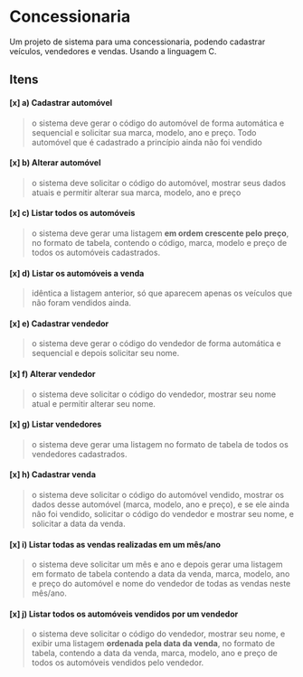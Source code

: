 # Concessionaria

Um projeto de sistema para uma concessionaria, podendo cadastrar veículos, vendedores e vendas. Usando a linguagem C.

## Itens

#### [x] a) Cadastrar automóvel
>  o sistema deve gerar o código do automóvel de forma automática e
sequencial e solicitar sua marca, modelo, ano e preço. Todo automóvel que é cadastrado a
princípio ainda não foi vendido

#### [x] b) Alterar automóvel
> o sistema deve solicitar o código do automóvel, mostrar seus dados
atuais e permitir alterar sua marca, modelo, ano e preço

#### [x] c) Listar todos os automóveis
> o sistema deve gerar uma listagem __em ordem crescente pelo preço__,
no formato de tabela, contendo o código, marca, modelo e preço de todos os
automóveis cadastrados.

#### [x] d) Listar os automóveis a venda
> idêntica a listagem anterior, só que aparecem apenas os
veículos que não foram vendidos ainda.

#### [x] e) Cadastrar vendedor
> o sistema deve gerar o código do vendedor de forma automática e
sequencial e depois solicitar seu nome.

#### [x] f) Alterar vendedor
> o sistema deve solicitar o código do vendedor, mostrar seu nome atual e
permitir alterar seu nome.

#### [x] g) Listar vendedores
> o sistema deve gerar uma listagem no formato de tabela de todos os
vendedores cadastrados.

#### [x] h) Cadastrar venda
> o sistema deve solicitar o código do automóvel vendido, mostrar os
dados desse automóvel (marca, modelo, ano e preço), e se ele ainda não foi vendido,
solicitar o código do vendedor e mostrar seu nome, e solicitar a data da venda.

#### [x] i) Listar todas as vendas realizadas em um mês/ano
> o sistema deve solicitar um mês e ano
e depois gerar uma listagem em formato de tabela contendo a data da venda, marca, modelo,
ano e preço do automóvel e nome do vendedor de todas as vendas neste mês/ano.

#### [x] j) Listar todos os automóveis vendidos por um vendedor
> o sistema deve solicitar o código
do vendedor, mostrar seu nome, e exibir uma listagem __ordenada pela data da venda__, no
formato de tabela, contendo a data da venda, marca, modelo, ano e preço de todos os
automóveis vendidos pelo vendedor.